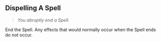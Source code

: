 ## Dispelling A Spell

> *You abruptly end a Spell.*

End the Spell. Any effects that would normally occur when the Spell ends do not occur.
